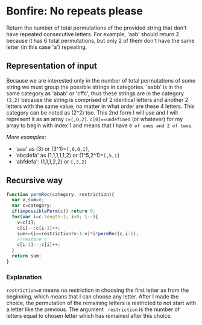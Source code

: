 # Bonfire: No repeats please
Return the number of total permutations of the provided string that don't have repeated consecutive letters. 
For example, 'aab' should return 2 because it has 6 total permutations, but only 2 of them don't have the same letter (in this case 'a') repeating.
## Representation of input
Because we are interested only in the number of total permutations of some string we must group the possible strings in categories. 'aabb' is in the same category as 'abab' or 'cffc', thus these strings are in the category `(2,2)` because the string is comprised of 2 identical letters and another 2 letters with the same value, no matter in what order are these 4 letters.
This category can be noted as (2^2) too. This 2nd form I will use and I will represent it as an array `c=[,0,2]`. `c[0]==undefined` (or whatever) for my array to begin with index 1 and means that I have `0 of ones and 2 of twos`.

*More examples:*
- 'aaa' as (3) or (3^1)=`[,0,0,1]`,
- 'abcdefa' as (1,1,1,1,1,2) or (1^5,2^1)=`[,5,1]`
- 'abfdefa': (1,1,1,2,2) or `[,3,2]`


## Recursive way
```javascript
function permRec(category, restriction){
  var v,sum=0;
  var c=category;
  if(impossiblePerm(c)) return 0;
  for(var i=c.length-1; i>0; i--){
    v=c[i];
    c[i]--;c[i-1]++;
    sum+=(i==restriction?v-1:v)*i*permRec(c,i-1);
    //restore c
    c[i-1]--;c[i]++;
  }
  return sum;
}
```
### Explanation
`restriction=0` means no restriction in choosing the first letter as from the beginning, which means that I can choose any letter. After I made the choice, the permutation of the remaining letters is restricted to not start with a letter like the previous. The argument ` restriction` is the number of letters equal to chosen letter which has remained after this choice.

